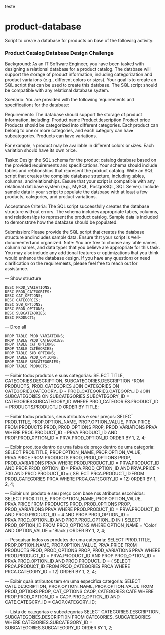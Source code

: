teste
# product-database
Script to create a database for products on base of the following activity:

### Product Catalog Database Design Challenge

Background: As an IT Software Engineer, you have been tasked with designing a relational database for a product catalog. The database will support the storage of product information, including categorization and product variations (e.g., different colors or sizes). Your goal is to create an SQL script that can be used to create this database. The SQL script should be compatible with any relational database system. 

Scenario: You are provided with the following requirements and specifications for the database: 

Requirements: 
The database should support the storage of product information, including: 
Product name
Product description
Product price
Products should be categorized into different categories.
Each product can belong to one or more categories, and each category can have subcategories. Products can have variations. 

For example, a product may be available in different colors or sizes. Each variation should have its own price. 

Tasks: 
Design the SQL schema for the product catalog database based on the provided requirements and specifications. 
Your schema should include tables and relationships that represent the product catalog. 
Write an SQL script that creates the complete database structure, including tables, columns, and relationships. Ensure that your script is compatible with any relational database system (e.g., MySQL, PostgreSQL, SQL Server). 
Include sample data in your script to populate the database with at least a few products, categories, and product variations. 

Acceptance Criteria: 
The SQL script successfully creates the database structure without errors. 
The schema includes appropriate tables, columns, and relationships to represent the product catalog. 
Sample data is included to demonstrate how the database should be populated. 

Submission: Please provide the SQL script that creates the database structure and includes sample data. Ensure that your script is well-documented and organized. 
Note: You are free to choose any table names, column names, and data types that you believe are appropriate for this task. You may also include any additional features or optimizations that you think would enhance the database design. If you have any questions or need clarification on the requirements, please feel free to reach out for assistance.


-- Show structure
```
DESC PROD_VARIATIONS;
DESC PROD_CATEGORIES;
DESC CAT_OPTIONS;
DESC CATEGORIES;
DESC SUB_OPTIONS;
DESC PROD_OPTIONS;
DESC SUBCATEGORIES;
DESC PRODUCTS;
```

-- Drop all
```
DROP TABLE PROD_VARIATIONS;
DROP TABLE PROD_CATEGORIES;
DROP TABLE CAT_OPTIONS;
DROP TABLE CATEGORIES;
DROP TABLE SUB_OPTIONS;
DROP TABLE PROD_OPTIONS;
DROP TABLE SUBCATEGORIES;
DROP TABLE PRODUCTS;
```

-- Exibir todos produtos e suas categorias:
SELECT TITLE, CATEGORIES.DESCRIPTION, SUBCATEGORIES.DESCRIPTION FROM PRODUCTS, PROD_CATEGORIES
JOIN CATEGORIES
ON CATEGORIES.CATEGORY_ID = PROD_CATEGORIES.CATEGORY_ID
JOIN SUBCATEGORIES
ON SUBCATEGORIES.SUBCATEGORY_ID = CATEGORIES.SUBCATEGORY_ID
WHERE PROD_CATEGORIES.PRODUCT_ID = PRODUCTS.PRODUCT_ID
ORDER BY TITLE;

-- Exibir todos produtos, seus atributos e seus preços:
SELECT 
PROD.TITLE, PROP.OPTION_NAME, PROP.OPTION_VALUE, PRVA.PRICE 
FROM 
PRODUCTS PROD, PROD_OPTIONS PROP, PROD_VARIATIONS PRVA
WHERE PROD.PRODUCT_ID = PRVA.PRODUCT_ID
AND PROP.PROD_OPTION_ID = PRVA.PROD_OPTION_ID
ORDER BY 1, 2, 4;

-- Exibir produtos dentro de uma faixa de preço dentro de uma categoria:
SELECT 
PROD.TITLE, PROP.OPTION_NAME, PROP.OPTION_VALUE, PRVA.PRICE 
FROM 
PRODUCTS PROD, PROD_OPTIONS PROP, PROD_VARIATIONS PRVA
WHERE PROD.PRODUCT_ID = PRVA.PRODUCT_ID
AND PROP.PROD_OPTION_ID = PRVA.PROD_OPTION_ID
AND PRVA.PRICE > 700
AND PROD.PRODUCT_ID = (
SELECT PRCA.PRODUCT_ID FROM PROD_CATEGORIES PRCA WHERE
PRCA.CATEGORY_ID = 12)
ORDER BY 1, 2, 4;

-- Exibir um produto e seu preço com base nos atributos escolhidos:
SELECT 
PROD.TITLE, PROP.OPTION_NAME, PROP.OPTION_VALUE, PRVA.PRICE 
FROM 
PRODUCTS PROD, PROD_OPTIONS PROP, PROD_VARIATIONS PRVA
WHERE PROD.PRODUCT_ID = PRVA.PRODUCT_ID
AND PROD.PRODUCT_ID = 4
AND PROP.PROD_OPTION_ID = PRVA.PROD_OPTION_ID
AND PROP.PROD_OPTION_ID IN (
SELECT PROD_OPTION_ID FROM PROD_OPTIONS WHERE
OPTION_NAME = 'Color' AND OPTION_VALUE = 'Black')
ORDER BY 1, 2, 4;

-- Pesquisar todos os produtos de uma categoria:
SELECT 
PROD.TITLE, PROP.OPTION_NAME, PROP.OPTION_VALUE, PRVA.PRICE 
FROM 
PRODUCTS PROD, PROD_OPTIONS PROP, PROD_VARIATIONS PRVA
WHERE PROD.PRODUCT_ID = PRVA.PRODUCT_ID
AND PROP.PROD_OPTION_ID = PRVA.PROD_OPTION_ID
AND PROD.PRODUCT_ID = (
SELECT PRCA.PRODUCT_ID FROM PROD_CATEGORIES PRCA WHERE
PRCA.CATEGORY_ID = 12)
ORDER BY 1, 2, 4;

-- Exibir quais atributos tem em uma especifica categoria:
SELECT CATE.DESCRIPTION, PROP.OPTION_NAME, PROP.OPTION_VALUE 
FROM PROD_OPTIONS PROP, CAT_OPTIONS CAOP, CATEGORIES CATE
WHERE PROP.PROD_OPTION_ID = CAOP.PROD_OPTION_ID
AND CATE.CATEGORY_ID = CAOP.CATEGORY_ID;

-- Lista de categorias e subcategorias
SELECT CATEGORIES.DESCRIPTION, SUBCATEGORIES.DESCRIPTION 
FROM CATEGORIES, SUBCATEGORIES
WHERE CATEGORIES.SUBCATEGORY_ID = SUBCATEGORIES.SUBCATEGORY_ID
ORDER BY 1, 2;
